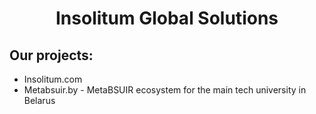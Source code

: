 <h1 align="center">Insolitum Global Solutions</h1>
<h2>Our projects:</h2>
<ul>
  <li>Insolitum.com</li>
  <li>Metabsuir.by - MetaBSUIR ecosystem for the main tech university in Belarus</li>
</ul>
